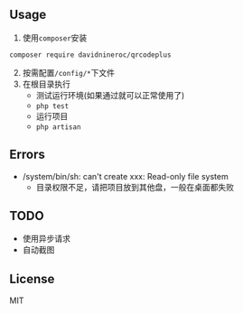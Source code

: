 



## Usage
1. 使用`composer`安装
```shell
composer require davidnineroc/qrcodeplus
```
2. 按需配置`/config/*`下文件
3. 在根目录执行
    * 测试运行环境(如果通过就可以正常使用了)
    * `php test`
    * 运行项目
    * `php artisan`
## Errors
* /system/bin/sh: can't create xxx: Read-only file system
    * 目录权限不足，请把项目放到其他盘，一般在桌面都失败
## TODO
* 使用异步请求
* 自动截图    
## License
MIT